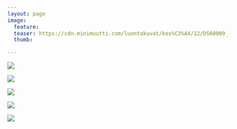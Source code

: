 ```yaml
---
layout: page
image:
  feature:
  teaser: https://cdn.minimuutti.com/luontokuvat/kes%C3%A4/12/DS60009_-245px.jpg
  thumb:

---
```


![](https://cdn.minimuutti.com/luontokuvat/kes%C3%A4/12/DS60063-800px.jpg)

![](https://cdn.minimuutti.com/luontokuvat/kes%C3%A4/12/DS60065-800px.jpg)

![](https://cdn.minimuutti.com/luontokuvat/kes%C3%A4/12/DS60009-800px.jpg)

![](https://cdn.minimuutti.com/luontokuvat/kes%C3%A4/12/DS60019-800px.jpg)

![](https://cdn.minimuutti.com/luontokuvat/kes%C3%A4/12/DS60020-800px.jpg)
